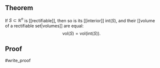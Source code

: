 ## Theorem
If $S\subset\mathbb R^n$ is [[rectifiable]], then so is its [[interior]] $\text{int}(S)$, and their [[volume of a rectifiable set|volumes]] are equal: $$\text{vol}(S) = \text{vol}(\text{int}(S)).$$
## Proof
#write_proof 